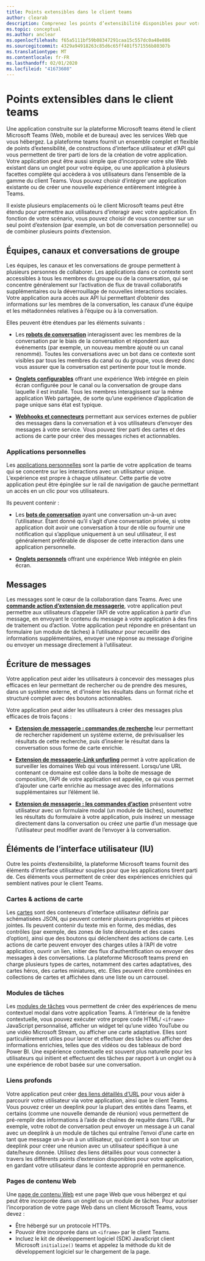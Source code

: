 ```yaml
---
title: Points extensibles dans le client teams
author: clearab
description: Comprenez les points d’extensibilité disponibles pour votre application dans le client Microsoft Teams.
ms.topic: conceptual
ms.author: anclear
ms.openlocfilehash: f65a5111bf59b08347291caa15c557dc0a48e886
ms.sourcegitcommit: 4329a94918263c85d6c65ff401f571556b80307b
ms.translationtype: MT
ms.contentlocale: fr-FR
ms.lasthandoff: 02/01/2020
ms.locfileid: "41673608"
---
```

# <a name="extensible-points-in-the-teams-client"></a>Points extensibles dans le client teams

Une application construite sur la plateforme Microsoft teams étend le client Microsoft Teams (Web, mobile et de bureau) avec les services Web que vous hébergez. La plateforme teams fournit un ensemble complet et flexible de points d’extensibilité, de constructions d’interface utilisateur et d’API qui vous permettent de tirer parti de lors de la création de votre application. Votre application peut être aussi simple que d’incorporer votre site Web existant dans un onglet pour votre équipe, ou une application à plusieurs facettes complète qui accèdera à vos utilisateurs dans l’ensemble de la gamme du client Teams. Vous pouvez choisir d’intégrer une application existante ou de créer une nouvelle expérience entièrement intégrée à Teams.

Il existe plusieurs emplacements où le client Microsoft teams peut être étendu pour permettre aux utilisateurs d’interagir avec votre application. En fonction de votre scénario, vous pouvez choisir de vous concentrer sur un seul point d’extension (par exemple, un bot de conversation personnelle) ou de combiner plusieurs points d’extension.

## <a name="teams-channels-and-group-chats"></a>Équipes, canaux et conversations de groupe

Les équipes, les canaux et les conversations de groupe permettent à plusieurs personnes de collaborer. Les applications dans ce contexte sont accessibles à tous les membres du groupe ou de la conversation, qui se concentre généralement sur l’activation de flux de travail collaboratifs supplémentaires ou la déverrouillage de nouvelles interactions sociales. Votre application aura accès aux API lui permettant d’obtenir des informations sur les membres de la conversation, les canaux d’une équipe et les métadonnées relatives à l’équipe ou à la conversation.

Elles peuvent être étendues par les éléments suivants :

* Les **[robots de conversation](~/bots/what-are-bots.md)** interagissent avec les membres de la conversation par le biais de la conversation et répondent aux événements (par exemple, un nouveau membre ajouté ou un canal renommé). Toutes les conversations avec un bot dans ce contexte sont visibles par tous les membres du canal ou du groupe, vous devez donc vous assurer que la conversation est pertinente pour tout le monde.

* **[Onglets configurables](~/tabs/what-are-tabs.md)** offrant une expérience Web intégrée en plein écran configurée pour le canal ou la conversation de groupe dans laquelle il est installé. Tous les membres interagissent sur la même application Web partagée, de sorte qu’une expérience d’application de page unique sans état est typique.

* **[Webhooks et connecteurs](~/webhooks-and-connectors/what-are-webhooks-and-connectors.md)** permettant aux services externes de publier des messages dans la conversation et à vos utilisateurs d’envoyer des messages à votre service. Vous pouvez tirer parti des cartes et des actions de carte pour créer des messages riches et actionnables.

### <a name="personal-apps"></a>Applications personnelles

Les [applications personnelles](~/concepts/design/personal-apps.md) sont la partie de votre application de teams qui se concentre sur les interactions avec un utilisateur unique. L’expérience est propre à chaque utilisateur. Cette partie de votre application peut être épinglée sur le rail de navigation de gauche permettant un accès en un clic pour vos utilisateurs.

Ils peuvent contenir :

* Les **[bots de conversation](~/bots/what-are-bots.md)** ayant une conversation un-à-un avec l’utilisateur. Étant donné qu’il s’agit d’une conversation privée, si votre application doit avoir une conversation à tour de rôle ou fournir une notification qui s’applique uniquement à un seul utilisateur, il est généralement préférable de disposer de cette interaction dans une application personnelle.

* **[Onglets personnels](~/tabs/what-are-tabs.md)** offrant une expérience Web intégrée en plein écran.

## <a name="messages"></a>Messages

Les messages sont le cœur de la collaboration dans Teams. Avec une **[commande action d’extension de messagerie](~/messaging-extensions/what-are-messaging-extensions.md)**, votre application peut permettre aux utilisateurs d’appeler l’API de votre application à partir d’un message, en envoyant le contenu du message à votre application à des fins de traitement ou d’action. Votre application peut répondre en présentant un formulaire (un module de tâches) à l’utilisateur pour recueillir des informations supplémentaires, envoyer une réponse au message d’origine ou envoyer un message directement à l’utilisateur.

## <a name="writing-messages"></a>Écriture de messages

Votre application peut aider les utilisateurs à concevoir des messages plus efficaces en leur permettant de rechercher ou de prendre des mesures, dans un système externe, et d’insérer les résultats dans un format riche et structuré complet avec des boutons actionnables.

Votre application peut aider les utilisateurs à créer des messages plus efficaces de trois façons :

* **[Extension de messagerie : commandes de recherche](~/messaging-extensions/what-are-messaging-extensions.md)** leur permettant de rechercher rapidement un système externe, de prévisualiser les résultats de cette recherche, puis d’insérer le résultat dans la conversation sous forme de carte enrichie.

* **[Extension de messagerie-Link unfurling](~/messaging-extensions/what-are-messaging-extensions.md)** permet à votre application de surveiller les domaines Web qui vous intéressent. Lorsqu’une URL contenant ce domaine est collée dans la boîte de message de composition, l’API de votre application est appelée, ce qui vous permet d’ajouter une carte enrichie au message avec des informations supplémentaires sur l’élément lié.

* **[Extension de messagerie : les commandes d’action](~/messaging-extensions/what-are-messaging-extensions.md)** présentent votre utilisateur avec un formulaire modal (un module de tâches), soumettez les résultats du formulaire à votre application, puis insérez un message directement dans la conversation ou créez une partie d’un message que l’utilisateur peut modifier avant de l’envoyer à la conversation.

## <a name="user-interface-ui-elements"></a>Éléments de l’interface utilisateur (IU)

Outre les points d’extensibilité, la plateforme Microsoft teams fournit des éléments d’interface utilisateur souples pour que les applications tirent parti de. Ces éléments vous permettent de créer des expériences enrichies qui semblent natives pour le client Teams.

### <a name="cards--card-actions"></a>Cartes & actions de carte

Les [cartes](~/task-modules-and-cards/what-are-cards.md) sont des conteneurs d’interface utilisateur définis par schématisées JSON, qui peuvent contenir plusieurs propriétés et pièces jointes. Ils peuvent contenir du texte mis en forme, des médias, des contrôles (par exemple, des zones de liste déroulante et des cases d’option), ainsi que des boutons qui déclenchent des actions de carte. Les actions de carte peuvent envoyer des charges utiles à l’API de votre application, ouvrir un lien, initier des flux d’authentification ou envoyer des messages à des conversations. La plateforme Microsoft teams prend en charge plusieurs types de cartes, notamment des cartes adaptatives, des cartes héros, des cartes miniatures, etc. Elles peuvent être combinées en collections de cartes et affichées dans une liste ou un carrousel.

### <a name="task-modules"></a>Modules de tâches

Les [modules de tâches](~/task-modules-and-cards/what-are-task-modules.md) vous permettent de créer des expériences de menu contextuel modal dans votre application Teams. À l’intérieur de la fenêtre contextuelle, vous pouvez exécuter votre propre code HTML/ `<iframe>` JavaScript personnalisé, afficher un widget tel qu’une vidéo YouTube ou une vidéo Microsoft Stream, ou afficher une carte adaptative. Elles sont particulièrement utiles pour lancer et effectuer des tâches ou afficher des informations enrichies, telles que des vidéos ou des tableaux de bord Power BI. Une expérience contextuelle est souvent plus naturelle pour les utilisateurs qui initient et effectuent des tâches par rapport à un onglet ou à une expérience de robot basée sur une conversation.

### <a name="deep-links"></a>Liens profonds

Votre application peut créer [des liens détaillés d’URL](~/concepts/build-and-test/deep-links.md) pour vous aider à parcourir votre utilisateur via votre application, ainsi que le client Teams. Vous pouvez créer un deeplink pour la plupart des entités dans Teams, et certains (comme une nouvelle demande de réunion) vous permettent de pré-remplir des informations à l’aide de chaînes de requête dans l’URL. Par exemple, votre robot de conversation peut envoyer un message à un canal avec un deeplink à un module de tâches qui entraîne l’envoi d’une carte en tant que message un-à-un à un utilisateur, qui contient à son tour un deeplink pour créer une réunion avec un utilisateur spécifique à une date/heure donnée. Utilisez des liens détaillés pour vous connecter à travers les différents points d’extension disponibles pour votre application, en gardant votre utilisateur dans le contexte approprié en permanence.

### <a name="web-content-pages"></a>Pages de contenu Web

Une [page de contenu Web](~/tabs/how-to/create-tab-pages/content-page.md) est une page Web que vous hébergez et qui peut être incorporée dans un onglet ou un module de tâches. Pour autoriser l’incorporation de votre page Web dans un client Microsoft Teams, vous devez :

* Être hébergé sur un protocole HTTPs.
* Pouvoir être incorporée dans un `<iframe>` par le client Teams.
* Incluez le kit de développement logiciel (SDK) JavaScript client Microsoft `initialize()` teams et appelez la méthode du kit de développement logiciel sur le chargement de la page.
